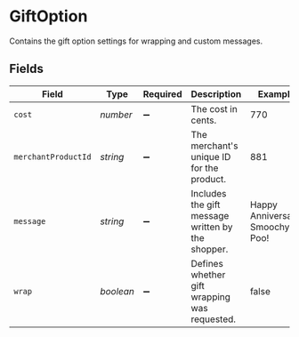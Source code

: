 # GiftOption

Contains the gift option settings for wrapping and custom messages.


## Fields

| Field                                             | Type                                              | Required                                          | Description                                       | Example                                           |
| ------------------------------------------------- | ------------------------------------------------- | ------------------------------------------------- | ------------------------------------------------- | ------------------------------------------------- |
| `cost`                                            | *number*                                          | :heavy_minus_sign:                                | The cost in cents.                                | 770                                               |
| `merchantProductId`                               | *string*                                          | :heavy_minus_sign:                                | The merchant's unique ID for the product.         | 881                                               |
| `message`                                         | *string*                                          | :heavy_minus_sign:                                | Includes the gift message written by the shopper. | Happy Anniversary, Smoochy Poo!                   |
| `wrap`                                            | *boolean*                                         | :heavy_minus_sign:                                | Defines whether gift wrapping was requested.      | false                                             |